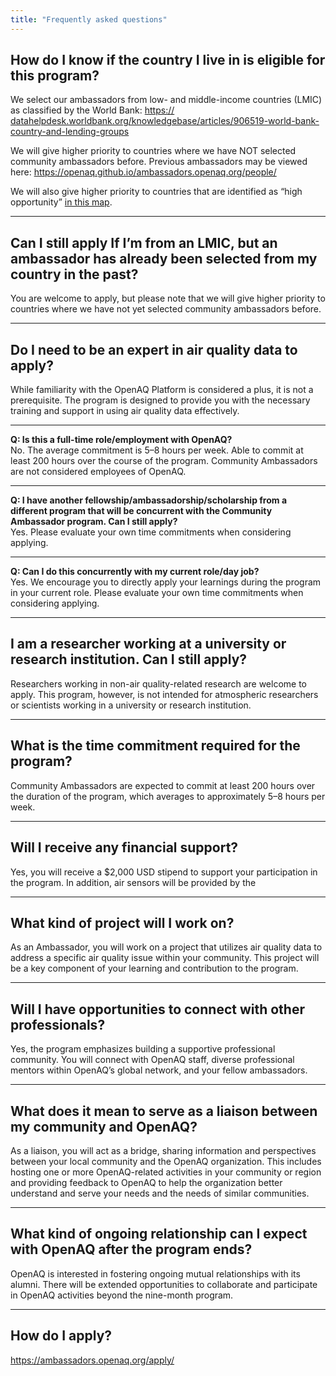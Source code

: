 ```yaml
---
title: "Frequently asked questions"
---
```


## How do I know if the country I live in is eligible for this program?

We select our ambassadors from low- and middle-income countries (LMIC) as classified by the World Bank: <a rel="noopener noreferrer" target="_blank" href="https://datahelpdesk.worldbank.org/knowledgebase/articles/906519-world-bank-country-and-lending-groups">https://<wbr>datahelpdesk.worldbank.org/knowledgebase/articles/906519-world-bank-country-and-lending-groups</a>

We will give higher priority to countries where we have NOT selected community ambassadors before. Previous ambassadors may be viewed here: <a rel="noopener noreferrer" target="_blank" href="https://openaq.github.io/ambassadors.openaq.org/people/">https://<wbr>openaq.github.io/ambassadors.openaq.org/people/</a>

We will also give higher priority to countries that are identified as “high opportunity” <a rel="noopener noreferrer" target="_blank" href="https://aqfund.epic.uchicago.edu/opportunity-map/">in this map</a>.

---

## Can I still apply If I’m from an LMIC, but an ambassador has already been selected from my country in the past?

You are welcome to apply, but please note that we will give higher priority to countries where we have not yet selected community ambassadors before.

---

## Do I need to be an expert in air quality data to apply?

While familiarity with the OpenAQ Platform is considered a plus, it is not a prerequisite. The program is designed to provide you with the necessary training and support in using air quality data effectively.

---

**Q: Is this a full-time role/employment with OpenAQ?**  
No. The average commitment is 5–8 hours per week. Able to commit at least 200 hours over the course of the program. Community Ambassadors are not considered employees of OpenAQ.

---

**Q: I have another fellowship/ambassadorship/scholarship from a different program that will be concurrent with the Community Ambassador program. Can I still apply?**  
Yes. Please evaluate your own time commitments when considering applying.

---

**Q: Can I do this concurrently with my current role/day job?**  
Yes. We encourage you to directly apply your learnings during the program in your current role. Please evaluate your own time commitments when considering applying.

---

## I am a researcher working at a university or research institution. Can I still apply?

Researchers working in non-air quality-related research are welcome to apply. This program, however, is not intended for atmospheric researchers or scientists working in a university or research institution.

---

## What is the time commitment required for the program?

Community Ambassadors are expected to commit at least 200 hours over the duration of the program, which averages to approximately 5–8 hours per week.

---

## Will I receive any financial support?

Yes, you will receive a $2,000 USD stipend to support your participation in the program. In addition, air sensors will be provided by the

---

## What kind of project will I work on?

As an Ambassador, you will work on a project that utilizes air quality data to address a specific air quality issue within your community. This project will be a key component of your learning and contribution to the program.

---

## Will I have opportunities to connect with other professionals?

Yes, the program emphasizes building a supportive professional community. You will connect with OpenAQ staff, diverse professional mentors within OpenAQ’s global network, and your fellow ambassadors.

---

## What does it mean to serve as a liaison between my community and OpenAQ?

As a liaison, you will act as a bridge, sharing information and perspectives between your local community and the OpenAQ organization. This includes hosting one or more OpenAQ-related activities in your community or region and providing feedback to OpenAQ to help the organization better understand and serve your needs and the needs of similar communities.

---

## What kind of ongoing relationship can I expect with OpenAQ after the program ends?

OpenAQ is interested in fostering ongoing mutual relationships with its alumni. There will be extended opportunities to collaborate and participate in OpenAQ activities beyond the nine-month program.

---

## How do I apply?

<a rel="noopener noreferrer" target="_blank" href="https://ambassadors.openaq.org/apply/">https://<wbr>ambassadors.openaq.org/apply/</a>
